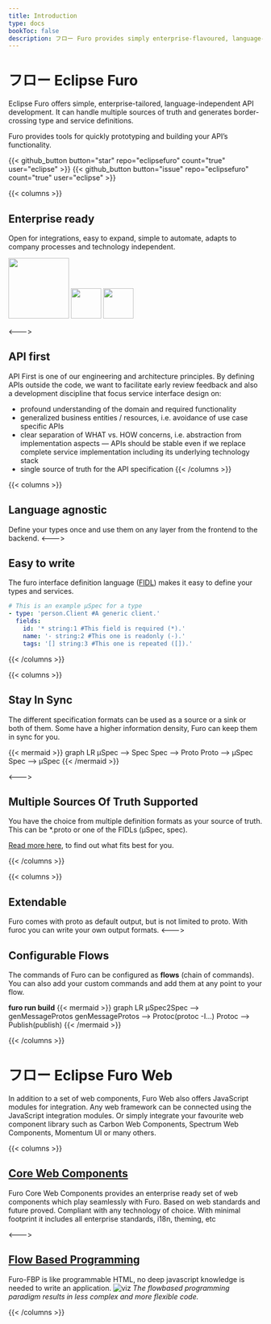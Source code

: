 ```yaml
---
title: Introduction
type: docs
bookToc: false
description: フロー Furo provides simply enterprise-flavoured, language-agnostic API development.
---
```


# フロー Eclipse Furo
Eclipse Furo offers simple, enterprise-tailored, language-independent API development. 
It can handle multiple sources of truth and generates border-crossing type and service definitions.

Furo provides tools for quickly prototyping and building your API’s functionality.

{{< github_button button="star" repo="eclipsefuro" count="true" user="eclipse" >}}
{{< github_button button="issue" repo="eclipsefuro" count="true" user="eclipse" >}}



{{< columns >}}
## Enterprise ready
Open for integrations, easy to expand, simple to automate, adapts to company processes and technology independent.

<img src="grpcio-ar21.svg" style="width: 120px;">
<img src="openapis-icon.svg" style="width: 60px">
<img src="graphQL.svg" style="width: 60px">

<--->
## API first
API First is one of our engineering and architecture principles. By defining APIs outside the code, 
we want to facilitate early review feedback and also a development discipline that focus service interface design on:
- profound understanding of the domain and required functionality
- generalized business entities / resources, i.e. avoidance of use case specific APIs
- clear separation of WHAT vs. HOW concerns, i.e. abstraction from implementation aspects — APIs should be stable even if we replace complete service implementation including its underlying technology stack
- single source of truth for the API specification
{{< /columns >}}

{{< columns >}}
## Language agnostic
Define your types once and use them on any layer from the frontend to the backend.
<--->
## Easy to write
The furo interface definition language ([FIDL](https://fidl.furo.pro)) makes it easy to define your types and services.

```yaml
# This is an example µSpec for a type
- type: 'person.Client #A generic client.'
  fields:
    id: '* string:1 #This field is required (*).'
    name: '- string:2 #This one is readonly (-).'
    tags: '[] string:3 #This one is repeated ([]).'
```
{{< /columns >}}


{{< columns >}}
## Stay In Sync

The different specification formats can be used as a source or a sink or both of them. Some have a higher information 
density, Furo can keep them in sync for you.

{{< mermaid >}}
graph LR
µSpec --> Spec
Spec --> Proto
Proto --> µSpec
Spec --> µSpec
{{< /mermaid >}}


<--->

## Multiple Sources Of Truth Supported
You have the choice from multiple definition formats as your source of truth.
This can be *.proto or one of the FIDLs (µSpec, spec). 

[Read more here](/docs/sourceoftruth/), to find out what fits best for you.

{{< /columns >}}

{{< columns >}}
## Extendable
Furo comes with proto as default output, but is not limited to proto. With furoc you can write your own output formats.
<--->
## Configurable Flows
The commands of Furo can be configured as **flows** (chain of commands). You can also add your custom commands and 
add them at any point to your flow. 

**furo run build**
{{< mermaid >}}
graph LR
µSpec2Spec --> genMessageProtos
genMessageProtos --> Protoc(protoc -I...)
Protoc --> Publish(publish)
{{< /mermaid >}}

{{< /columns >}}

# フロー Eclipse Furo Web
In addition to a set of web components, Furo Web also offers JavaScript modules for integration.
Any web framework can be connected using the JavaScript integration modules. Or simply integrate your favourite
web component library such as Carbon Web Components, Spectrum Web Components, Momentum UI or many others.

{{< columns >}}

## [Core Web Components](https://web-components.furo.pro)
Furo Core Web Components provides an enterprise ready set of web components which play seamlessly with Furo. 
Based on web standards and future proved. Compliant with any technology of choice. With minimal footprint it includes all enterprise standards, i18n, theming, etc

<--->

## [Flow Based Programming](https://fbp.furo.pro)
Furo-FBP is like programmable HTML, no deep javascript knowledge is needed to write an application.
![viz](/viz.png)
*The flowbased programming paradigm results in less complex and more flexible code.*

{{< /columns >}}
